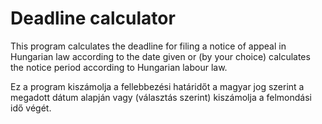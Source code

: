 # Deadline calculator

This program calculates the deadline for filing a notice of appeal in Hungarian law according to the date given or (by your choice) calculates the notice period according to Hungarian labour law.  

Ez a program kiszámolja a fellebbezési határidőt a magyar jog szerint a megadott dátum alapján vagy (választás szerint) kiszámolja a felmondási idő végét.
